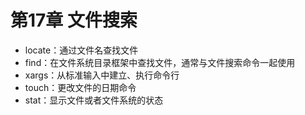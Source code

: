 # 第17章 文件搜索

- locate：通过文件名查找文件
- find：在文件系统目录框架中查找文件，通常与文件搜索命令一起使用
- xargs：从标准输入中建立、执行命令行
- touch：更改文件的日期命令
- stat：显示文件或者文件系统的状态